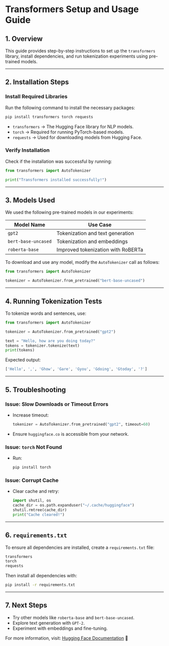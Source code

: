 # **Transformers Setup and Usage Guide**

## **1. Overview**
This guide provides step-by-step instructions to set up the `transformers` library, install dependencies, and run tokenization experiments using pre-trained models.

---

## **2. Installation Steps**
### **Install Required Libraries**
Run the following command to install the necessary packages:
```bash
pip install transformers torch requests
```

- `transformers` → The Hugging Face library for NLP models.
- `torch` → Required for running PyTorch-based models.
- `requests` → Used for downloading models from Hugging Face.

### **Verify Installation**
Check if the installation was successful by running:
```python
from transformers import AutoTokenizer

print("Transformers installed successfully!")
```

---

## **3. Models Used**
We used the following pre-trained models in our experiments:

| **Model Name** | **Use Case** |
|--------------|-------------|
| `gpt2` | Tokenization and text generation |
| `bert-base-uncased` | Tokenization and embeddings |
| `roberta-base` | Improved tokenization with RoBERTa |

To download and use any model, modify the `AutoTokenizer` call as follows:
```python
from transformers import AutoTokenizer

tokenizer = AutoTokenizer.from_pretrained("bert-base-uncased")
```

---

## **4. Running Tokenization Tests**
To tokenize words and sentences, use:
```python
from transformers import AutoTokenizer

tokenizer = AutoTokenizer.from_pretrained("gpt2")

text = "Hello, how are you doing today?"
tokens = tokenizer.tokenize(text)
print(tokens)
```

Expected output:
```bash
['Hello', ',', 'Ġhow', 'Ġare', 'Ġyou', 'Ġdoing', 'Ġtoday', '?']
```

---

## **5. Troubleshooting**
### **Issue: Slow Downloads or Timeout Errors**
- Increase timeout:
  ```python
  tokenizer = AutoTokenizer.from_pretrained("gpt2", timeout=60)
  ```
- Ensure `huggingface.co` is accessible from your network.

### **Issue: `torch` Not Found**
- Run:
  ```bash
  pip install torch
  ```

### **Issue: Corrupt Cache**
- Clear cache and retry:
  ```python
  import shutil, os
  cache_dir = os.path.expanduser("~/.cache/huggingface")
  shutil.rmtree(cache_dir)
  print("Cache cleared!")
  ```

---

## **6. `requirements.txt`**
To ensure all dependencies are installed, create a `requirements.txt` file:
```txt
transformers
torch
requests
```
Then install all dependencies with:
```bash
pip install -r requirements.txt
```

---

## **7. Next Steps**
- Try other models like `roberta-base` and `bert-base-uncased`.
- Explore text generation with `GPT-2`.
- Experiment with embeddings and fine-tuning.

For more information, visit: [Hugging Face Documentation](https://huggingface.co/docs/transformers/index) 🚀

